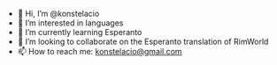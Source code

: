 - 👋 Hi, I’m @konstelacio
- 👀 I’m interested in languages
- 🌱 I’m currently learning Esperanto
- 💞️ I’m looking to collaborate on the Esperanto translation of RimWorld
- 📫 How to reach me: konstelacio@gmail.com

<!---
konstelacio/konstelacio is a ✨ special ✨ repository because its `README.md` (this file) appears on your GitHub profile.
You can click the Preview link to take a look at your changes.
--->
